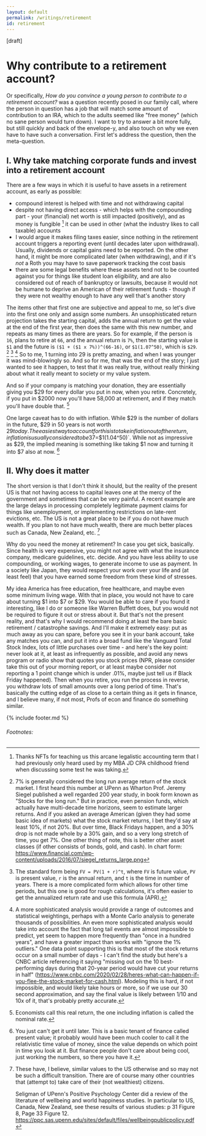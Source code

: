 ```yaml
---
layout: default
permalink: /writings/retirement
id: retirement
---
```


[draft]

# Why contribute to a retirement account?

Or specifically, _How do you convince a young person to contribute to a retirement account?_ was a question recently posed in our family call, where the person in question has a job that will match some amount of contribution to an IRA, which to the adults seemed like "free money" (which no sane person would turn down). I want to try to answer a bit more fully, but still quickly and back of the envelope-y, and also touch on why we even have to have such a conversation. First let's address the question, then the meta-question.

## I. Why take matching corporate funds and invest into a retirement account

There are a few ways in which it is useful to have assets in a retirement account, as early as possible:

- compound interest is helped with time and not withdrawing capital
- despite not having direct access - which helps with the compounding part - your (financial) net worth is still impacted (positively), and as money is fungible [^1] it can be used in other (what the industry likes to call taxable) accounts
- I would argue it makes filing taxes easier, since nothing in the retirement account triggers a reporting event (until decades later upon withdrawal). Usually, dividends or capital gains need to be reported. On the other hand, it might be more complicated later (when withdrawing), and if it's _not_ a Roth you may have to save paperwork tracking the cost basis
- there are some legal benefits where these assets tend not to be counted against you for things like student loan eligibility, and are also considered out of reach of bankruptcy or lawsuits, because it would not be humane to deprive an American of their retirement funds - though if they were not wealthy enough to have any well that's another story

The items other that first one are subjective and appeal to me, so let's dive into the first one only and assign some numbers. An unsophisticated return projection takes the starting capital, adds the annual return to get the value at the end of the first year, then does the same with this new number, and repeats as many times as there are years. So for example, if the person is `16`, plans to retire at `66`, and the annual return is `7%`, then the starting value is `$1` and the future is `($1 + ($1 x 7%))^(66-16)`, or `$1(1.07^50)`, which is `$29`. [^2] [^3] [^4] So to me, 1 turning into 29 is pretty amazing, and when I was younger it was mind-blowingly so. And so for me, that was the end of the story; I just wanted to see it happen, to test that it was really true, without really thinking about what it really meant to society or my value system.

And so if your company is matching your donation, they are essentially giving you $29 for every dollar you put in now, when you retire. Concretely, if you put in $2000 now you'll have 58,000 at retirement, and if they match you'll have double that. [^6]

One large caveat has to do with inflation. While $29 is the number of dollars in the future, $29 in 50 years is not worth $29 today. The easiest way to account for this is to take inflation out of the return, inflation is usually considered to be 3% long run - though lately has been more like 2% - so take the long run return of 7% and subtract 3% and call `4%` the post-inflation return. [^5] Then the return becomes `$7=$1(1.04^50)`. While not as impressive as $29, the implied meaning is something like taking $1 now and turning it into $7 also at now. [^7]

## II. Why does it matter

The short version is that I don't think it should, but the reality of the present US is that not having access to capital leaves one at the mercy of the government and sometimes that can be very painful. A recent example are the large delays in processing completely legitimate payment claims for things like unemployment, or implementing restrictions on late-rent evictions, etc. The US is not a great place to be if you do not have much wealth. If you plan to not have much wealth, there are much better places such as Canada, New Zealand, etc. [^8]

Why do you need the money at retirement? In case you get sick, basically. Since health is very expensive, you might not agree with what the insurance company, medicare guidelines, etc. decide. And you have less ability to use compounding, or working wages, to generate income to use as payment. In a society like Japan, they would respect your work over your life and (at least feel) that you have earned some freedom from these kind of stresses.

My idea America has free education, free healthcare, and maybe even some minimum living wage. With that in place, you would not have to care about turning $1 into $7 or $29. You would be able to care if you found it interesting, like I do or someone like Warren Buffett does, but you would not be required to figure it out or stress about it. But that's not the present reality, and that's why I would recommend doing at least the bare basic retirement / catastrophe savings. And I'll make it extremely easy: put as much away as you can spare, before you see it in your bank account, take any matches you can, and put it into a broad fund like the Vanguard Total Stock Index, lots of little purchases over time - and here's the key point: never look at it, at least as infrequently as possible, and avoid any news program or radio show that quotes you stock prices (NPR, please consider take this out of your morning report, or at least maybe consider not reporting a 1 point change which is under .01%, maybe just tell us if Black Friday happened). Then when you retire, you run the process in reverse, you withdraw lots of small amounts over a long period of time. That's basically the cutting edge of as close to a certain thing as it gets in finance, and I believe many, if not most, Profs of econ and finance do something similar.

{% include footer.md %}

###### Footnotes:

[^1]: Thanks NFTs for teaching us this arcane legalistic accounting term that I had previously only heard used by my MBA JD CPA childhood friend when discussing some test he was taking.
[^2]: 7% is generally considered the long run average return of the stock market. I first heard this number at UPenn as Wharton Prof. Jeremy Siegel published a well regarded 200 year study, in book form known as "Stocks for the long run." But in practice, even pension funds, which actually have multi-decade time horizons, seem to estimate larger returns. And if you asked an average American (given they had some basic idea of markets) what the stock market returns, I bet they'd say at least 10%, if not 20%. But over time, Black Fridays happen, and a 30% drop is not made whole by a 30% gain, and so a very long stretch of time, you get 7%. One other thing of note, this is better other asset classes (if other consists of bonds, gold, and cash). In chart form: <https://www.financial.com/wp-content/uploads/2016/07/siegel_returns_large.png>
[^3]: The standard form being `FV = PV(1 + r)^t`, where `FV` is future value, `PV` is present value, `r` is the annual return, and `t` is the time in number of years. There is a more complicated form which allows for other time periods, but this one is good for rough calculations, it's often easier to get the annualized return rate and use this formula (APR).
[^4]:
    A more sophisticated analysis would provide a range of outcomes and statistical weightings, perhaps with a Monte Carlo analysis to generate thousands of possibilities. An even more sophisticated analysis would take into account the fact that long tail events are almost impossible to predict, yet seem to happen more frequently than "once in a hundred years", and have a greater impact than works with "ignore the 1% outliers." One data point supporting this is that most of the stock returns occur on a small number of days - I can't find the study but here's a CNBC article referencing it saying "missing out on the 10 best-performing days during that 20-year period would have cut your returns in half" (https://www.cnbc.com/2020/02/28/heres-what-can-happen-if-you-flee-the-stock-market-for-cash.html). Modeling this is hard, if not impossible, and would likely take hours or more, so if we use our 30 second approximation, and say the final value is likely between 1/10 and 10x of it, that's probably pretty accurate.

    [^5]: `$58,000=$2,000 ( $29=$1(1.07^50) )`, `$116,000=$4,000 x $29`
    [^6]: Economists call this real return, the one including inflation is called the nominal rate.
    [^7]: You just can't get it until later. This is a basic tenant of finance called present value; it probably would have been much cooler to call it the relativistic time value of money, since the value depends on which point in time you look at it. But finance people don't care about being cool, just working the numbers, so there you have it.
    [^8]:
        These have, I believe, similar values to the US otherwise and so may not be such a difficult transition. There are of course many other countries that (attempt to) take care of their (not wealthiest) citizens.

        Seligman of UPenn's Positive Psychology Center did a review of the literature of wellbeing and world happiness studies. In particular to US, Canada, New Zealand, see these results of various studies: p 31 Figure 8, Page 33 Figure 12. <https://ppc.sas.upenn.edu/sites/default/files/wellbeingpublicpolicy.pdf>
